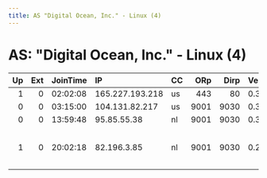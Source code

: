 ```yaml
---
title: AS "Digital Ocean, Inc." - Linux (4)
---
```


# AS: "Digital Ocean, Inc." - Linux (4)

|   Up |   Ext | JoinTime   | IP              | CC   |   ORp |   Dirp | Version   | Contact                  | Nickname    |   eFamMembers |
|-----:|------:|:-----------|:----------------|:-----|------:|-------:|:----------|:-------------------------|:------------|--------------:|
|    1 |     0 | 02:02:08   | 165.227.193.218 | us   |   443 |     80 | 0.3.1.7   | None                     | Peppo       |             1 |
|    0 |     0 | 03:15:00   | 104.131.82.217  | us   |  9001 |   9030 | 0.3.1.7   | None                     | bithosttor  |             1 |
|    0 |     0 | 13:59:48   | 95.85.55.38     | nl   |  9001 |   9030 | 0.3.1.7   | None                     | Freedom4All |             1 |
|    1 |     0 | 20:02:18   | 82.196.3.85     | nl   |  9001 |   9030 | 0.2.9.11  | parazyd AT dyne.org 0xB8 | rishi       |             2 |
